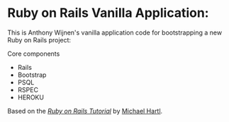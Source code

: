 # Ruby on Rails Vanilla Application:

This is Anthony Wijnen's vanilla application code for bootstrapping a new Ruby on Rails project:

Core components
- Rails
- Bootstrap
- PSQL
- RSPEC
- HEROKU

Based on the [*Ruby on Rails Tutorial*](http://railstutorial.org/)
by [Michael Hartl](http://michaelhartl.com/).